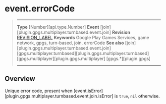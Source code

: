 # event.errorCode

> --------------------- ------------------------------------------------------------------------------------------
> __Type__              [Number][api.type.Number]
> __Event__             [join][plugin.gpgs.multiplayer.turnbased.event.join]
> __Revision__          [REVISION_LABEL](REVISION_URL)
> __Keywords__          Google Play Games Services, game network, gpgs, turn-based, join, errorCode
> __See also__          [join][plugin.gpgs.multiplayer.turnbased.event.join]
>						[gpgs.multiplayer.turnbased][plugin.gpgs.multiplayer.turnbased]
>						[gpgs.multiplayer][plugin.gpgs.multiplayer]
>                       [gpgs.*][plugin.gpgs]
> --------------------- ------------------------------------------------------------------------------------------

## Overview

Unique error code, present when [event.isError][plugin.gpgs.multiplayer.turnbased.event.join.isError] is `true`, `nil` otherwise.